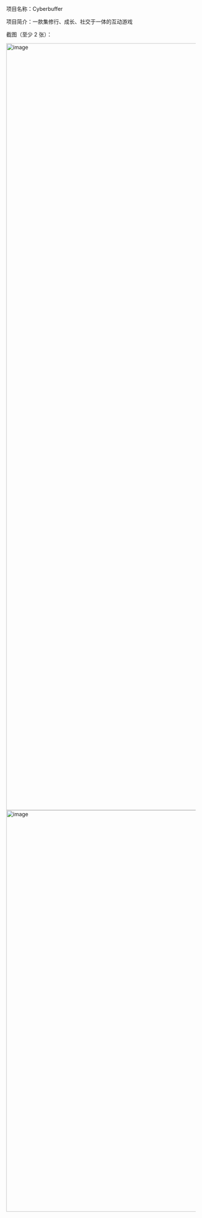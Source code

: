 项目名称：Cyberbuffer

项目简介：一款集修行、成长、社交于一体的互动游戏


截图（至少 2 张）：

<img width="924" height="2036" alt="image" src="https://github.com/user-attachments/assets/42072082-c560-4036-81c0-5566a22e0ce6" />
<img width="850" height="1066" alt="image" src="https://github.com/user-attachments/assets/3b325589-28a1-4019-8c5b-80471ac4715e" />
